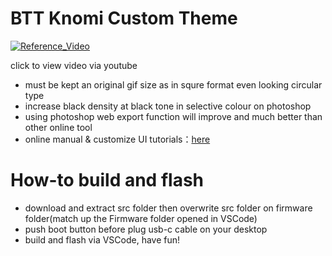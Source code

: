 # BTT Knomi Custom Theme


[![Reference_Video](http://img.youtube.com/vi/r4_up6OBChk/0.jpg)](https://youtu.be/r4_up6OBChk)

click to view video via youtube



- must be kept an original gif size as in squre format even looking circular type
- increase black density at black tone in selective colour on photoshop
- using photoshop web export function will improve and much better than other online tool
- online manual & customize UI tutorials：[here](https://bigtreetech.github.io/docs/KNOMI.html)


# How-to build and flash
- download and extract src folder then overwrite src folder on firmware folder(match up the Firmware folder opened in VSCode)
- push boot button before plug usb-c cable on your desktop
- build and flash via VSCode, have fun!

